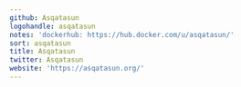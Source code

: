 ```yaml
---
github: Asqatasun
logohandle: asqatasun
notes: 'dockerhub: https://hub.docker.com/u/asqatasun/'
sort: asqatasun
title: Asqatasun
twitter: Asqatasun
website: 'https://asqatasun.org/'
---
```

